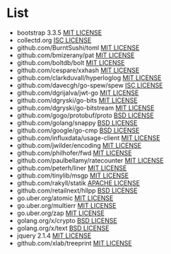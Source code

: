 # List
- bootstrap 3.3.5 [MIT LICENSE](https://github.com/twbs/bootstrap/blob/master/LICENSE)
- collectd.org [ISC LICENSE](https://github.com/collectd/go-collectd/blob/master/LICENSE)
- github.com/BurntSushi/toml [MIT LICENSE](https://github.com/BurntSushi/toml/blob/master/COPYING)
- github.com/bmizerany/pat [MIT LICENSE](https://github.com/bmizerany/pat#license)
- github.com/boltdb/bolt [MIT LICENSE](https://github.com/boltdb/bolt/blob/master/LICENSE)
- github.com/cespare/xxhash [MIT LICENSE](https://github.com/cespare/xxhash/blob/master/LICENSE.txt)
- github.com/clarkduvall/hyperloglog [MIT LICENSE](https://github.com/clarkduvall/hyperloglog/blob/master/LICENSE)
- github.com/davecgh/go-spew/spew [ISC LICENSE](https://github.com/davecgh/go-spew/blob/master/LICENSE)
- github.com/dgrijalva/jwt-go [MIT LICENSE](https://github.com/dgrijalva/jwt-go/blob/master/LICENSE)
- github.com/dgryski/go-bits [MIT LICENSE](https://github.com/dgryski/go-bits/blob/master/LICENSE)
- github.com/dgryski/go-bitstream [MIT LICENSE](https://github.com/dgryski/go-bitstream/blob/master/LICENSE)
- github.com/gogo/protobuf/proto [BSD LICENSE](https://github.com/gogo/protobuf/blob/master/LICENSE)
- github.com/golang/snappy [BSD LICENSE](https://github.com/golang/snappy/blob/master/LICENSE)
- github.com/google/go-cmp [BSD LICENSE](https://github.com/google/go-cmp/blob/master/LICENSE)
- github.com/influxdata/usage-client [MIT LICENSE](https://github.com/influxdata/usage-client/blob/master/LICENSE.txt)
- github.com/jwilder/encoding [MIT LICENSE](https://github.com/jwilder/encoding/blob/master/LICENSE)
- github.com/philhofer/fwd [MIT LICENSE](https://github.com/philhofer/fwd/blob/master/LICENSE.md)
- github.com/paulbellamy/ratecounter [MIT LICENSE](https://github.com/paulbellamy/ratecounter/blob/master/LICENSE)
- github.com/peterh/liner [MIT LICENSE](https://github.com/peterh/liner/blob/master/COPYING)
- github.com/tinylib/msgp [MIT LICENSE](https://github.com/tinylib/msgp/blob/master/LICENSE)
- github.com/rakyll/statik [APACHE LICENSE](https://github.com/rakyll/statik/blob/master/LICENSE)
- github.com/retailnext/hllpp [BSD LICENSE](https://github.com/retailnext/hllpp/blob/master/LICENSE)
- go.uber.org/atomic [MIT LICENSE](https://github.com/uber-go/atomic/blob/master/LICENSE.txt)
- go.uber.org/multierr [MIT LICENSE](https://github.com/uber-go/multierr/blob/master/LICENSE.txt)
- go.uber.org/zap [MIT LICENSE](https://github.com/uber-go/zap/blob/master/LICENSE.txt)
- golang.org/x/crypto [BSD LICENSE](https://github.com/golang/crypto/blob/master/LICENSE)
- golang.org/x/text [BSD LICENSE](https://github.com/golang/text/blob/master/LICENSE)
- jquery 2.1.4 [MIT LICENSE](https://github.com/jquery/jquery/blob/master/LICENSE.txt)
- github.com/xlab/treeprint [MIT LICENSE](https://github.com/xlab/treeprint/blob/master/LICENSE)
